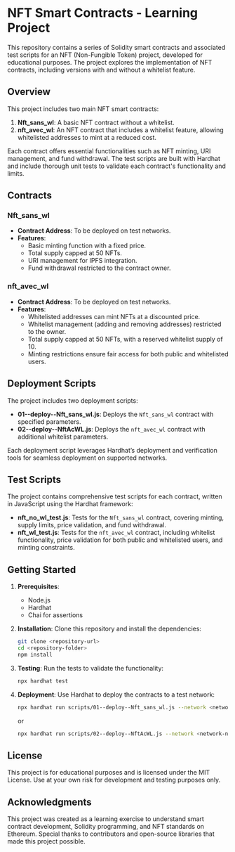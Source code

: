 
# NFT Smart Contracts - Learning Project

This repository contains a series of Solidity smart contracts and associated test scripts for an NFT (Non-Fungible Token) project, developed for educational purposes. The project explores the implementation of NFT contracts, including versions with and without a whitelist feature.

## Overview

This project includes two main NFT smart contracts:
1. **Nft_sans_wl**: A basic NFT contract without a whitelist.
2. **nft_avec_wl**: An NFT contract that includes a whitelist feature, allowing whitelisted addresses to mint at a reduced cost.

Each contract offers essential functionalities such as NFT minting, URI management, and fund withdrawal. The test scripts are built with Hardhat and include thorough unit tests to validate each contract's functionality and limits.

## Contracts

### Nft_sans_wl
- **Contract Address**: To be deployed on test networks.
- **Features**:
  - Basic minting function with a fixed price.
  - Total supply capped at 50 NFTs.
  - URI management for IPFS integration.
  - Fund withdrawal restricted to the contract owner.
  
### nft_avec_wl
- **Contract Address**: To be deployed on test networks.
- **Features**:
  - Whitelisted addresses can mint NFTs at a discounted price.
  - Whitelist management (adding and removing addresses) restricted to the owner.
  - Total supply capped at 50 NFTs, with a reserved whitelist supply of 10.
  - Minting restrictions ensure fair access for both public and whitelisted users.
  
## Deployment Scripts

The project includes two deployment scripts:
- **01--deploy--Nft_sans_wl.js**: Deploys the `Nft_sans_wl` contract with specified parameters.
- **02--deploy--NftAcWL.js**: Deploys the `nft_avec_wl` contract with additional whitelist parameters.

Each deployment script leverages Hardhat’s deployment and verification tools for seamless deployment on supported networks.

## Test Scripts

The project contains comprehensive test scripts for each contract, written in JavaScript using the Hardhat framework:
- **nft_no_wl_test.js**: Tests for the `Nft_sans_wl` contract, covering minting, supply limits, price validation, and fund withdrawal.
- **nft_wl_test.js**: Tests for the `nft_avec_wl` contract, including whitelist functionality, price validation for both public and whitelisted users, and minting constraints.

## Getting Started

1. **Prerequisites**:
   - Node.js
   - Hardhat
   - Chai for assertions

2. **Installation**:
   Clone this repository and install the dependencies:
   ```bash
   git clone <repository-url>
   cd <repository-folder>
   npm install
   ```

3. **Testing**:
   Run the tests to validate the functionality:
   ```bash
   npx hardhat test
   ```

4. **Deployment**:
   Use Hardhat to deploy the contracts to a test network:
   ```bash
   npx hardhat run scripts/01--deploy--Nft_sans_wl.js --network <network-name>
   ```
   or
    ```bash
   npx hardhat run scripts/02--deploy--NftAcWL.js --network <network-name>
   ```

## License

This project is for educational purposes and is licensed under the MIT License. Use at your own risk for development and testing purposes only.

## Acknowledgments

This project was created as a learning exercise to understand smart contract development, Solidity programming, and NFT standards on Ethereum. Special thanks to contributors and open-source libraries that made this project possible.
